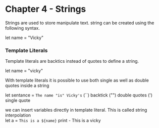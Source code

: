 # Chapter 4 - Strings

Strings are used to store manipulate text. string can be created using the following syntax.

let name = "Vicky"

### Template Literals

Template literals are backtics instead of quotes to define a string.

let name = "vicky"

With template literals it is possible to use both single as well as double quotes inside a string

let sentance = ` The name "is" Vicky's `
(``) backtick    ("") double quotes   (') single quote

we can insert variables directly in template literal. This is called string interpolation  
let a = `This is a ${name}`
print - This is a vicky



